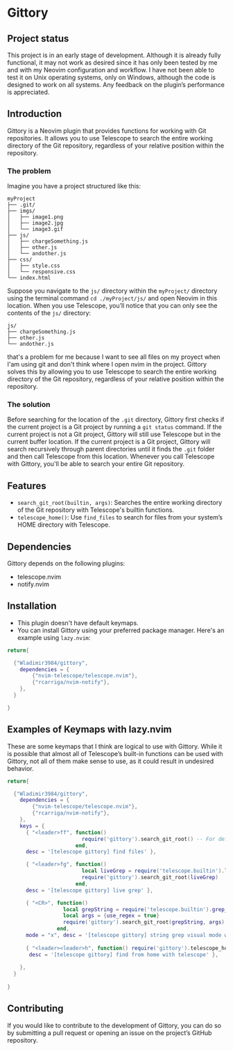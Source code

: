# Gittory

## Project status
This project is in an early stage of development. Although it is already fully functional, it may not work as desired since it has only been tested by me and with my Neovim configuration and workflow. I have not been able to test it on Unix operating systems, only on Windows, although the code is designed to work on all systems. Any feedback on the plugin’s performance is appreciated.

## Introduction
Gittory is a Neovim plugin that provides functions for working with Git repositories. It allows you to use Telescope to search the entire working directory of the Git repository, regardless of your relative position within the repository.

### The problem
Imagine you have a project structured like this:
```
myProject
├── .git/
├── imgs/
│   ├── image1.png
│   ├── image2.jpg
│   └── image3.gif
├── js/
│   ├── chargeSomething.js
│   ├── other.js
│   └── andother.js
├── css/
│   ├── style.css
│   └── responsive.css
└── index.html
```
Suppose you navigate to the `js/` directory within the `myProject/` directory using the terminal command `cd ./myProject/js/` and open Neovim in this location. When you use Telescope, you’ll notice that you can only see the contents of the `js/` directory:
```
js/
├── chargeSomething.js
├── other.js
└── andother.js
```
that's a problem for me because I want to see all files on my proyect when I'am using git and don't think where I open nvim in the project. Gittory solves this by allowing you to use Telescope to search the entire working directory of the Git repository, regardless of your relative position within the repository.

### The solution
Before searching for the location of the `.git` directory, Gittory first checks if the current project is a Git project by running a `git status` command. If the current project is not a Git project, Gittory will still use Telescope but in the current buffer location. If the current project is a Git project, Gittory will search recursively through parent directories until it finds the `.git` folder and then call Telescope from this location. Whenever you call Telescope with Gittory, you'll be able to search your entire Git repository.


## Features
- `search_git_root(builtin, args)`: Searches the entire working directory of the Git repository with Telescope's builtin functions.
- `telescope_home()`: Use `find_files` to search for files from your system’s HOME directory with Telescope. 


## Dependencies
Gittory depends on the following plugins:
- telescope.nvim
- notify.nvim


## Installation
- This plugin doesn't have default keymaps.
- You can install Gittory using your preferred package manager. Here's an example using `lazy.nvim`:

```lua
return{

  {"Wladimir3984/gittory",
    dependencies = {
        {"nvim-telescope/telescope.nvim"},
        {"rcarriga/nvim-notify"},
    },
  }

}
```

## Examples of Keymaps with lazy.nvim
These are some keymaps that I think are logical to use with Gittory. While it is possible that almost all of Telescope’s built-in functions can be used with Gittory, not all of them make sense to use, as it could result in undesired behavior.

```lua
return{

  {"Wladimir3984/gittory",
    dependencies = {
        {"nvim-telescope/telescope.nvim"},
        {"rcarriga/nvim-notify"},
    },
    keys = {
      { "<leader>ff", function() 
                        require('gittory').search_git_root() -- For default: find_files
                      end, 
      desc = '[telescope gittory] find files' },

      { "<leader>fg", function() 
                        local liveGrep = require('telescope.builtin').live_grep
                        require('gittory').search_git_root(liveGrep) 
                      end,
      desc = '[telescope gittory] live grep' },

      { "<CR>", function() 
                  local grepString = require('telescope.builtin').grep_string -- find a selected text in you'r entire Git repository using regex
                  local args = {use_regex = true}
                  require('gittory').search_git_root(grepString, args) 
                end,
      mode = "x", desc = '[telescope gittory] string grep visual mode with regex' },
      
      { "<leader><leader>h", function() require('gittory').telescope_home() end, -- Find from you'r home
       desc = '[telescope gittory] find from home with telescope' },
      
    },
  }    
    
}
```



## Contributing
If you would like to contribute to the development of Gittory, you can do so by submitting a pull request or opening an issue on the project’s GitHub repository.
